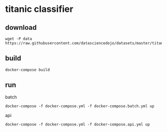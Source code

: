 # titanic classifier

## download

```shell
wget -P data https://raw.githubusercontent.com/datasciencedojo/datasets/master/titanic.csv
```

## build

```shell
docker-compose build
```

## run

batch

```shell
docker-compose -f docker-compose.yml -f docker-compose.batch.yml up
```

api

```shell
docker-compose -f docker-compose.yml -f docker-compose.api.yml up
```
